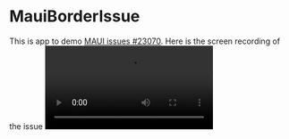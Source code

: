# MauiBorderIssue

This is app to demo [MAUI issues #23070](https://github.com/dotnet/maui/issues/23070). Here is the screen recording of the issue
![Video](Resources/Video.mp4)